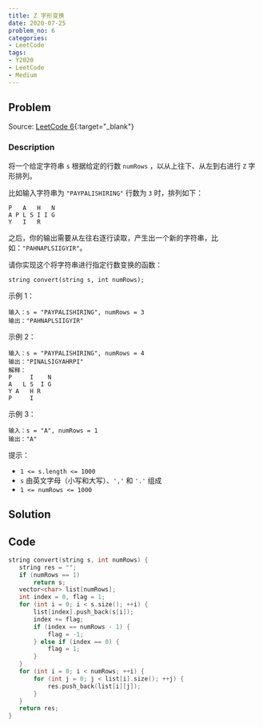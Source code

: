 ```yaml
---
title: Z 字形变换
date: 2020-07-25
problem_no: 6
categories:
- LeetCode
tags:
- Y2020
- LeetCode
- Medium
---
```


<!-- Description. -->

<!-- more -->

## Problem

Source: [LeetCode 6](https://leetcode-cn.com/problems/zigzag-conversion/){:target="_blank"}

### Description

将一个给定字符串 `s` 根据给定的行数 `numRows` ，以从上往下、从左到右进行 `Z` 字形排列。

比如输入字符串为 `"PAYPALISHIRING"` 行数为 `3` 时，排列如下：

```
P   A   H   N
A P L S I I G
Y   I   R
```

之后，你的输出需要从左往右逐行读取，产生出一个新的字符串，比如：`"PAHNAPLSIIGYIR"`。

请你实现这个将字符串进行指定行数变换的函数：

`string convert(string s, int numRows);`

示例 1：

```
输入：s = "PAYPALISHIRING", numRows = 3
输出："PAHNAPLSIIGYIR"
```

示例 2：

```
输入：s = "PAYPALISHIRING", numRows = 4
输出："PINALSIGYAHRPI"
解释：
P     I    N
A   L S  I G
Y A   H R
P     I
```

示例 3：

```
输入：s = "A", numRows = 1
输出："A"
```

提示：

- `1 <= s.length <= 1000`
- `s` 由英文字母（小写和大写）、`','` 和 `'.'` 组成
- `1 <= numRows <= 1000`

## Solution

## Code

 ```cpp
string convert(string s, int numRows) {
    string res = "";
    if (numRows == 1)
        return s;
    vector<char> list[numRows];
    int index = 0, flag = 1;
    for (int i = 0; i < s.size(); ++i) {
        list[index].push_back(s[i]);
        index += flag;
        if (index == numRows - 1) {
            flag = -1;
        } else if (index == 0) {
            flag = 1;
        }
    }
    for (int i = 0; i < numRows; ++i) {
        for (int j = 0; j < list[i].size(); ++j) {
            res.push_back(list[i][j]);
        }
    }
    return res;
}
```
